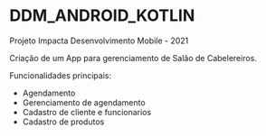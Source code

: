 # DDM_ANDROID_KOTLIN

Projeto Impacta Desenvolvimento Mobile - 2021

Criação de um App para gerenciamento de Salão de Cabelereiros.

Funcionalidades principais:
- Agendamento
- Gerenciamento de agendamento
- Cadastro de cliente e funcionarios
- Cadastro de produtos
